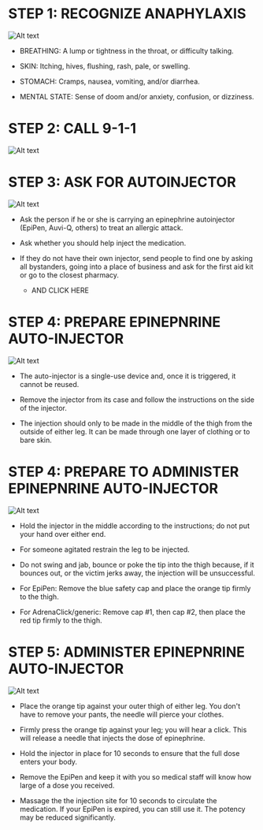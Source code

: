 # STEP 1: RECOGNIZE ANAPHYLAXIS

![Alt text](\Images\AllergicReactionAdult\allergicReactionAdult1.jpg)

- BREATHING: A lump or tightness in the throat, or difficulty talking.

- SKIN:  Itching, hives, flushing, rash, pale, or swelling.

- STOMACH: Cramps, nausea, vomiting, and/or diarrhea.

- MENTAL STATE: Sense of doom and/or anxiety, confusion, or dizziness. 

# STEP 2: CALL 9-1-1

![Alt text](\Images\AllergicReactionAdult\allergicReactionAdult7.jpg)

# STEP 3: ASK FOR AUTOINJECTOR

![Alt text](\Images\AllergicReactionAdult\allergicReactionAdult11.jpg)

- Ask the person if he or she is carrying an epinephrine autoinjector (EpiPen, Auvi-Q, others) to treat an allergic attack.

- Ask whether you should help inject the medication. 

- If they do not have their own injector, send people to find one by asking all bystanders, going into a place of business and ask for the first aid kit or go to the closest pharmacy. 
    - AND CLICK HERE

# STEP 4: PREPARE EPINEPNRINE AUTO-INJECTOR

![Alt text](\Images\AllergicReactionAdult\allergicReactionAdult10.jpg)

- The auto-injector is a single-use device and, once it is triggered, it cannot be reused.

- Remove the injector from its case and follow the instructions on the side of the injector.

- The injection should only to be made in the middle of the thigh from the outside of either leg. It can be made through one layer of clothing or to bare skin.

# STEP 4: PREPARE TO ADMINISTER EPINEPNRINE AUTO-INJECTOR

![Alt text](\Images\AllergicReactionAdult\allergicReactionAdult8.jpg)

- Hold the injector in the middle according to the instructions; do not put your hand over either end.

- For someone agitated restrain the leg to be injected.

- Do not swing and jab, bounce or poke the tip into the thigh because, if it bounces out, or the victim jerks away, the injection will be unsuccessful.

- For EpiPen: Remove the blue safety cap and place the orange tip firmly to the thigh.

- For AdrenaClick/generic: Remove cap #1, then cap #2, then place the red tip firmly to the thigh.

# STEP 5: ADMINISTER EPINEPNRINE AUTO-INJECTOR

![Alt text](\Images\AllergicReactionAdult\allergicReactionAdult9.jpg)

- Place the orange tip against your outer thigh of either leg. You don't have to remove your pants, the needle will pierce your clothes.

- Firmly press the orange tip against your leg; you will hear a click. This will release a needle that injects the dose of epinephrine.

- Hold the injector in place for 10 seconds to ensure that the full dose enters your body.

- Remove the EpiPen and keep it with you so medical staff will know how large of a dose you received.

- Massage the the injection site for 10 seconds to circulate the medication.
If your EpiPen is expired, you can still use it. The potency may be reduced significantly.

